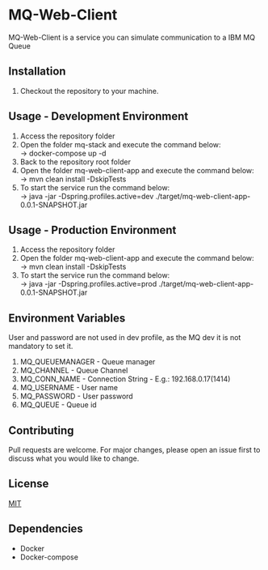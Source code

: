 # MQ-Web-Client

MQ-Web-Client is a service you can simulate communication to a IBM MQ Queue

## Installation

1. Checkout the repository to your machine.


## Usage - Development Environment
1. Access the repository folder
2. Open the folder mq-stack and execute the command below:<br />
   -> docker-compose up -d
3. Back to the repository root folder
4. Open the folder mq-web-client-app and execute the command below:<br />
   -> mvn clean install -DskipTests
5. To start the service run the command below:<br />
   -> java -jar -Dspring.profiles.active=dev ./target/mq-web-client-app-0.0.1-SNAPSHOT.jar

## Usage - Production Environment
1. Access the repository folder
2. Open the folder mq-web-client-app and execute the command below:<br />
   -> mvn clean install -DskipTests
3. To start the service run the command below: <br />
   -> java -jar -Dspring.profiles.active=prod ./target/mq-web-client-app-0.0.1-SNAPSHOT.jar

## Environment Variables
User and password are not used in dev profile, as the MQ dev it is not mandatory to set it.
1. MQ_QUEUEMANAGER - Queue manager
2. MQ_CHANNEL - Queue Channel
3. MQ_CONN_NAME - Connection String - E.g.: 192.168.0.17(1414)
4. MQ_USERNAME - User name
5. MQ_PASSWORD - User password
6. MQ_QUEUE - Queue id

## Contributing
Pull requests are welcome. For major changes, please open an issue first to discuss what you would like to change.

## License
[MIT](https://choosealicense.com/licenses/mit/)

## Dependencies
- Docker
- Docker-compose
